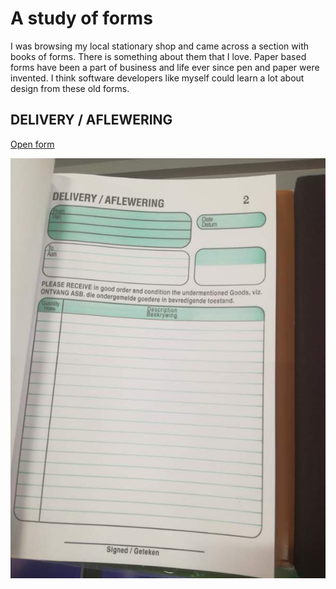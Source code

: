 # A study of forms

I was browsing my local stationary shop and came across a section with books of forms. There is something about them that I love. Paper based forms have been a part of business and life ever since pen and paper were invented. I think software developers like myself could learn a lot about design from these old forms.

## DELIVERY / AFLEWERING

[Open form](https://practical-snyder-46e47c.netlify.com/delivery.html)

![Delivery form](images/delivery.jpg)
